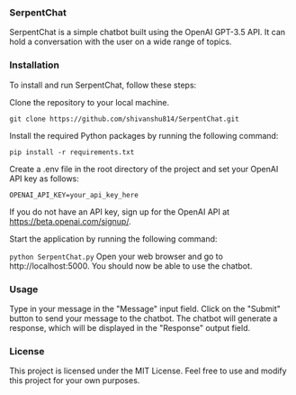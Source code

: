 ### SerpentChat
SerpentChat is a simple chatbot built using the OpenAI GPT-3.5 API. It can hold a conversation with the user on a wide range of topics.

### Installation
To install and run SerpentChat, follow these steps:

Clone the repository to your local machine.

`git clone https://github.com/shivanshu814/SerpentChat.git`

Install the required Python packages by running the following command:

`pip install -r requirements.txt`

Create a .env file in the root directory of the project and set your OpenAI API key as follows:

`OPENAI_API_KEY=your_api_key_here`

If you do not have an API key, sign up for the OpenAI API at https://beta.openai.com/signup/.

Start the application by running the following command:

`python SerpentChat.py`
Open your web browser and go to http://localhost:5000. You should now be able to use the chatbot.

### Usage

Type in your message in the "Message" input field.
Click on the "Submit" button to send your message to the chatbot.
The chatbot will generate a response, which will be displayed in the "Response" output field.

### License
This project is licensed under the MIT License. Feel free to use and modify this project for your own purposes.
